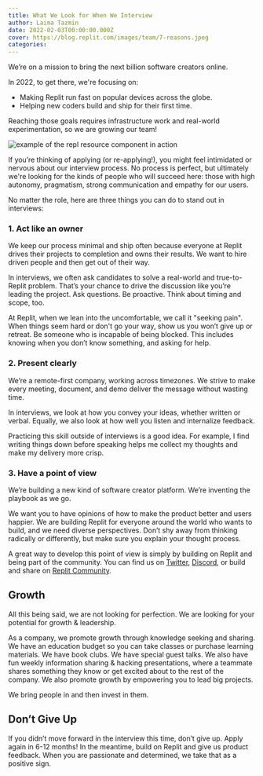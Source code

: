 ```yaml
---
title: What We Look for When We Interview
author: Laima Tazmin
date: 2022-02-03T00:00:00.000Z
cover: https://blog.replit.com/images/team/7-reasons.jpeg
categories: 
---
```


We’re on a mission to bring the next billion software creators online.

In 2022, to get there, we're focusing on:
* Making Replit run fast on popular devices across the globe.
* Helping new coders build and ship for their first time.

Reaching those goals requires infrastructure work and real-world experimentation, so we are growing our team!

![example of the repl resource component in action](https://blog.replit.com/images/team/offsite.jpeg)

If you’re thinking of applying (or re-applying!), you might feel intimidated or nervous about our interview process. No process is perfect, but ultimately we're looking for the kinds of people who will succeed here: those with high autonomy, pragmatism, strong communication and empathy for our users.

No matter the role, here are three things you can do to stand out in interviews:

### 1. Act like an owner

We keep our process minimal and ship often because everyone at Replit drives their projects to completion and owns their results. We want to hire driven people and then get out of their way.

In interviews, we often ask candidates to solve a real-world and true-to-Replit problem. That’s your chance to drive the discussion like you’re leading the project. Ask questions. Be proactive. Think about timing and scope, too.

At Replit, when we lean into the uncomfortable, we call it "seeking pain". When things seem hard or don't go your way, show us you won’t give up or retreat. Be someone who is incapable of being blocked. This includes knowing when you don’t know something, and asking for help.

### 2. Present clearly

We’re a remote-first company, working across timezones. We strive to make every meeting, document, and demo deliver the message without wasting time.

In interviews, we look at how you convey your ideas, whether written or verbal. Equally, we also look at how well you listen and internalize feedback.

Practicing this skill outside of interviews is a good idea. For example, I find writing things down before speaking helps me collect my thoughts and make my delivery more crisp.

### 3. Have a point of view

We’re building a new kind of software creator platform. We’re inventing the playbook as we go.

We want you to have opinions of how to make the product better and users happier. We are building Replit for everyone around the world who wants to build, and we need diverse perspectives. Don’t shy away from thinking radically or differently, but make sure you explain your thought process.

A great way to develop this point of view is simply by building on Replit and being part of the community. You can find us on [Twitter](https://twitter.com/Replit), [Discord](https://discord.util.repl.co/join), or build and share on [Replit Community](https://replit.com/community/all).

## Growth

All this being said, we are not looking for perfection. We are looking for your potential for growth & leadership.

As a company, we promote growth through knowledge seeking and sharing. We have an education budget so you can take classes or purchase learning materials. We have book clubs. We have special guest talks. We also have fun weekly information sharing & hacking presentations, where a teammate shares something they know or get excited about to the rest of the company. We also promote growth by empowering you to lead big projects.

We bring people in and then invest in them.

## Don’t Give Up

If you didn’t move forward in the interview this time, don’t give up. Apply again in 6-12 months! In the meantime, build on Replit and give us product feedback. When you are passionate and determined, we take that as a positive sign.



